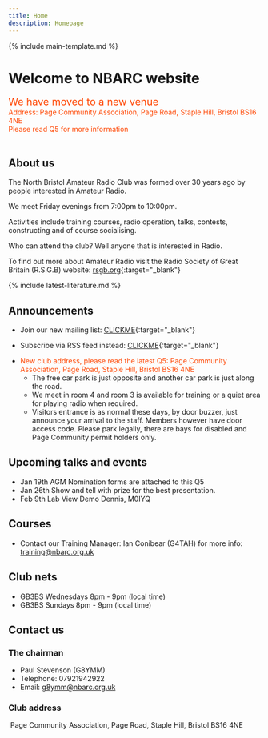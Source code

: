 ```yaml
---
title: Home
description: Homepage
---
```


{% include main-template.md %}

# Welcome to NBARC website

<div style="color: orangered; font-size: 20px">We have moved to a new venue</div>
<div style="color: orangered; font-size: `8px">Address: Page Community Association, Page Road, Staple Hill, Bristol BS16 4NE</div>
<div style="color: orangered; font-size: `8px">Please read Q5 for more information</div><br>

## About us

The North Bristol Amateur Radio Club was formed over 30 years ago by people interested in Amateur Radio.

We meet Friday evenings from 7:00pm to 10:00pm.

Activities include training courses, radio operation, talks, contests, constructing and of course socialising.

Who can attend the club? Well anyone that is interested in Radio.

To find out more about Amateur Radio visit the Radio Society of Great Britain (R.S.G.B) website: [rsgb.org](https://rsgb.org/){:target="_blank"}

{% include latest-literature.md %}

## Announcements

* ​Join our new mailing list: [CLICKME](https://groups.google.com/forum/?nomobile=true#!forum/mx0nbc/join){:target="_blank"}
* Subscribe via RSS feed instead: [CLICKME​](https://groups.google.com/forum/feed/mx0nbc/msgs/rss.xml?num=15){:target="_blank"}
* <div style="color: orangered;">New club address, please read the latest Q5: Page Community Association, Page Road, Staple Hill, Bristol BS16 4NE</div>
	
	* The free car park is just opposite and another car park is just along the road.
	* We meet in room 4 and room 3 is available for training or a quiet area for playing radio when required.
	* Visitors entrance is as normal these days, by door buzzer, just announce your arrival to the staff. Members however have door access code. Please park legally, there are bays for disabled and Page Community permit holders only.

## Upcoming talks and events

* Jan 19th AGM Nomination forms are attached to this Q5
* Jan 26th Show and tell with prize for the best presentation. 
* Feb 9th Lab View Demo Dennis, M0IYQ 

## Courses

* Contact our Training Manager: Ian Conibear (G4TAH) for more info: [training@nbarc.org.uk](mailto:training@nbarc.org.uk)

## Club nets

* ​GB3BS Wednesdays 8pm - 9pm (local time)
* GB3BS Sundays 8pm - 9pm (local time)

## Contact us

### The chairman

* Paul Stevenson (G8YMM)
* Telephone: 07921942922
* Email: [g8ymm@nbarc.org.uk](mailto:g8ymm@nbarc.org.uk)

### Club address
​
Page Community Association, Page Road, Staple Hill, Bristol BS16 4NE
